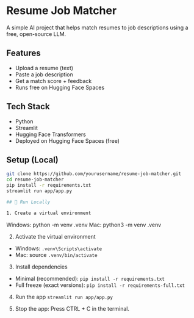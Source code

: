 # Resume Job Matcher

A simple AI project that helps match resumes to job descriptions using a free, open-source LLM.

## Features
- Upload a resume (text)
- Paste a job description
- Get a match score + feedback
- Runs free on Hugging Face Spaces

## Tech Stack
- Python
- Streamlit
- Hugging Face Transformers
- Deployed on Hugging Face Spaces (free)

## Setup (Local)
```bash
git clone https://github.com/yourusername/resume-job-matcher.git
cd resume-job-matcher
pip install -r requirements.txt
streamlit run app/app.py

## 🚀 Run Locally  

1. Create a virtual environment
  ```
  Windows: python -m venv .venv
  Mac: python3 -m venv .venv

2. Activate the virtual environment
  - Windows: `.venv\Scripts\activate`
  - Mac: source `.venv/bin/activate`

3. Install dependencies
  - Minimal (recommended): `pip install -r requirements.txt`
  - Full freeze (exact versions): `pip install -r requirements-full.txt`

4. Run the app `streamlit run app/app.py`

5. Stop the app: Press CTRL + C in the terminal.

